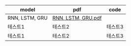 |model|pdf|code|
|------|---|---|
|RNN, LSTM, GRU|[RNN, LSTM, GRU.pdf](https://github.com/user-attachments/files/16007617/RNN.LSTM.GRU.pdf)| |
|테스트1|테스트2|테스트3|
|테스트1|테스트2|테스트3|
